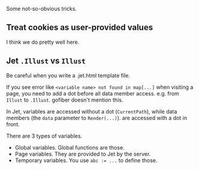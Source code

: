 Some not-so-obvious tricks.

## Treat cookies as user-provided values

I think we do pretty well here.

## Jet `.Illust` vs `Illust`

Be careful when you write a .jet.html template file.

If you see error like `<variable name> not found in map[...]` when visiting a page, you need to add a dot before all data member access. e.g. from `Illust` to `.Illust`. gofiber doesn't mention this.

In Jet, variables are accessed without a dot (`CurrentPath`), while data members (the `data` parameter to `Render(...)`). are accessed with a dot in front.

There are 3 types of variables.

- Global variables. Global functions are those.
- Page variables. They are provided to Jet by the server.
- Temporary variables. You use `abc := ...` to define those.
